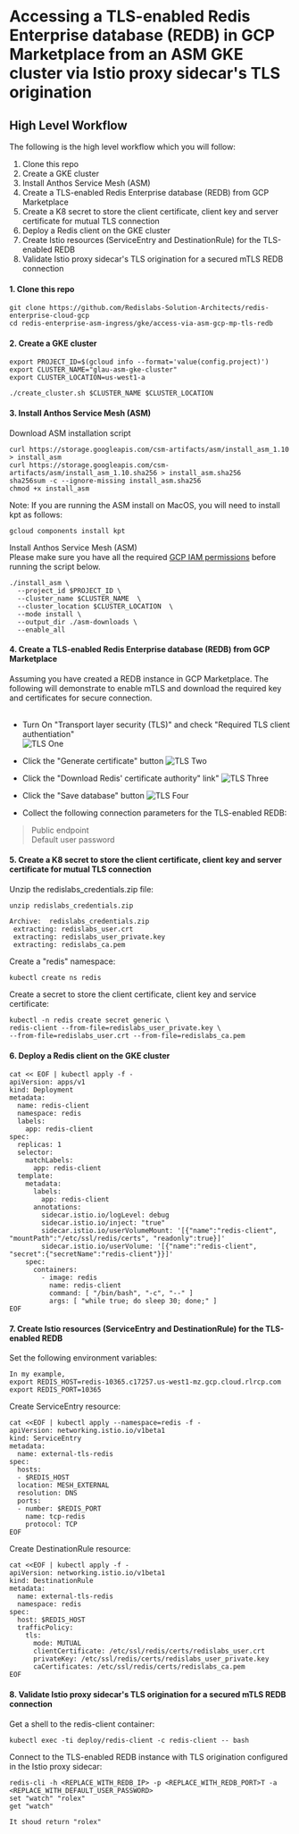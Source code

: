 # Accessing a TLS-enabled Redis Enterprise database (REDB) in GCP Marketplace from an ASM GKE cluster via Istio proxy sidecar's TLS origination

## High Level Workflow
The following is the high level workflow which you will follow:
1. Clone this repo
2. Create a GKE cluster
3. Install Anthos Service Mesh (ASM)
4. Create a TLS-enabled Redis Enterprise database (REDB) from GCP Marketplace
5. Create a K8 secret to store the client certificate, client key and server certificate for mutual TLS connection
6. Deploy a Redis client on the GKE cluster
7. Create Istio resources (ServiceEntry and DestinationRule) for the TLS-enabled REDB
8. Validate Istio proxy sidecar's TLS origination for a secured mTLS REDB connection


#### 1. Clone this repo 
```
git clone https://github.com/Redislabs-Solution-Architects/redis-enterprise-cloud-gcp
cd redis-enterprise-asm-ingress/gke/access-via-asm-gcp-mp-tls-redb
```


#### 2. Create a GKE cluster
```
export PROJECT_ID=$(gcloud info --format='value(config.project)')
export CLUSTER_NAME="glau-asm-gke-cluster"
export CLUSTER_LOCATION=us-west1-a

./create_cluster.sh $CLUSTER_NAME $CLUSTER_LOCATION
```


#### 3. Install Anthos Service Mesh (ASM)
Download ASM installation script
```
curl https://storage.googleapis.com/csm-artifacts/asm/install_asm_1.10 > install_asm
curl https://storage.googleapis.com/csm-artifacts/asm/install_asm_1.10.sha256 > install_asm.sha256
sha256sum -c --ignore-missing install_asm.sha256
chmod +x install_asm
```  
Note: If you are running the ASM install on MacOS, you will need to install kpt as follows:  
```
gcloud components install kpt
```  
Install Anthos Service Mesh (ASM)  
Please make sure you have all the required [GCP IAM permissions](https://cloud.google.com/service-mesh/docs/installation-permissions) before running the script below.  
```
./install_asm \
  --project_id $PROJECT_ID \
  --cluster_name $CLUSTER_NAME  \
  --cluster_location $CLUSTER_LOCATION  \
  --mode install \
  --output_dir ./asm-downloads \
  --enable_all
```


#### 4. Create a TLS-enabled Redis Enterprise database (REDB) from GCP Marketplace
Assuming you have created a REDB instance in GCP Marketplace. The following will demonstrate to enable mTLS and download the required key and certificates for secure connection.  
&nbsp;  
- Turn On "Transport layer security (TLS)" and check "Required TLS client authentiation"  
![TLS One](./img/tls_1.png)
   
- Click the "Generate certificate" button
![TLS Two](./img/tls_2.png)
  
- Click the "Download Redis' certificate authority" link"
![TLS Three](./img/tls_3.png)
  
- Click the "Save database" button
![TLS Four](./img/tls_4.png)
   
- Collect the following connection parameters for the TLS-enabled REDB:  
> Public endpoint  
> Default user password   
  

#### 5. Create a K8 secret to store the client certificate, client key and server certificate for mutual TLS connection
Unzip the redislabs_credentials.zip file:
```
unzip redislabs_credentials.zip

Archive:  redislabs_credentials.zip
 extracting: redislabs_user.crt      
 extracting: redislabs_user_private.key  
 extracting: redislabs_ca.pem   
```
Create a "redis" namespace:
```
kubectl create ns redis
```
Create a secret to store the client certificate, client key and service certificate:
```
kubectl -n redis create secret generic \
redis-client --from-file=redislabs_user_private.key \
--from-file=redislabs_user.crt --from-file=redislabs_ca.pem
```


#### 6. Deploy a Redis client on the GKE cluster
```
cat << EOF | kubectl apply -f -
apiVersion: apps/v1
kind: Deployment
metadata:
  name: redis-client
  namespace: redis
  labels:
    app: redis-client
spec:
  replicas: 1
  selector:
    matchLabels:
      app: redis-client
  template:
    metadata:
      labels:
        app: redis-client
      annotations:
        sidecar.istio.io/logLevel: debug
        sidecar.istio.io/inject: "true"                                                                                     
        sidecar.istio.io/userVolumeMount: '[{"name":"redis-client", "mountPath":"/etc/ssl/redis/certs", "readonly":true}]'
        sidecar.istio.io/userVolume: '[{"name":"redis-client", "secret":{"secretName":"redis-client"}}]'
    spec:
      containers:
        - image: redis
          name: redis-client
          command: [ "/bin/bash", "-c", "--" ]
          args: [ "while true; do sleep 30; done;" ]
EOF
```
  

#### 7. Create Istio resources (ServiceEntry and DestinationRule) for the TLS-enabled REDB
Set the following environment variables:
```
In my example,
export REDIS_HOST=redis-10365.c17257.us-west1-mz.gcp.cloud.rlrcp.com
export REDIS_PORT=10365
```  
Create ServiceEntry resource:
```
cat <<EOF | kubectl apply --namespace=redis -f -
apiVersion: networking.istio.io/v1beta1
kind: ServiceEntry
metadata:
  name: external-tls-redis
spec:
  hosts:
  - $REDIS_HOST
  location: MESH_EXTERNAL
  resolution: DNS
  ports:
  - number: $REDIS_PORT
    name: tcp-redis
    protocol: TCP
EOF
```
Create DestinationRule resource:
```
cat <<EOF | kubectl apply -f -
apiVersion: networking.istio.io/v1beta1
kind: DestinationRule
metadata:
  name: external-tls-redis
  namespace: redis
spec:
  host: $REDIS_HOST
  trafficPolicy:
    tls:
      mode: MUTUAL
      clientCertificate: /etc/ssl/redis/certs/redislabs_user.crt
      privateKey: /etc/ssl/redis/certs/redislabs_user_private.key
      caCertificates: /etc/ssl/redis/certs/redislabs_ca.pem
EOF
```
    

#### 8. Validate Istio proxy sidecar's TLS origination for a secured mTLS REDB connection
Get a shell to the redis-client container:
```
kubectl exec -ti deploy/redis-client -c redis-client -- bash
```
Connect to the TLS-enabled REDB instance with TLS origination configured in the Istio proxy sidecar:
```
redis-cli -h <REPLACE_WITH_REDB_IP> -p <REPLACE_WITH_REDB_PORT>T -a <REPLACE_WITH_DEFAULT_USER_PASSWORD>
set "watch" "rolex"
get "watch"

It shoud return "rolex"
```


